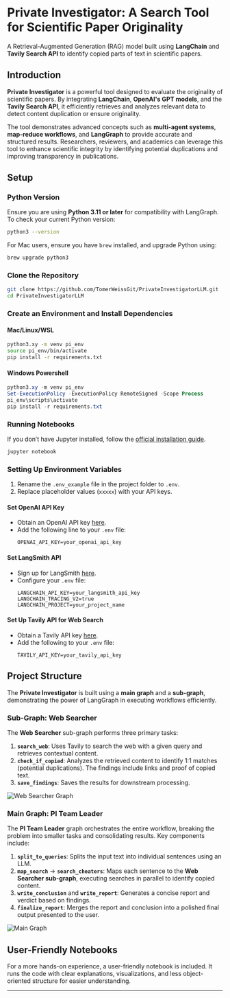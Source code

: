 # Private Investigator: A Search Tool for Scientific Paper Originality
A Retrieval-Augmented Generation (RAG) model built using **LangChain** and **Tavily Search API** to identify copied parts of text in scientific papers.

## Introduction
**Private Investigator** is a powerful tool designed to evaluate the originality of scientific papers. By integrating **LangChain**, **OpenAI's GPT models**, and the **Tavily Search API**, it efficiently retrieves and analyzes relevant data to detect content duplication or ensure originality.

The tool demonstrates advanced concepts such as **multi-agent systems**, **map-reduce workflows**, and **LangGraph** to provide accurate and structured results. Researchers, reviewers, and academics can leverage this tool to enhance scientific integrity by identifying potential duplications and improving transparency in publications.

## Setup

### Python Version
Ensure you are using **Python 3.11 or later** for compatibility with LangGraph. To check your current Python version:
```bash
python3 --version
```
For Mac users, ensure you have `brew` installed, and upgrade Python using:
```bash
brew upgrade python3
```

### Clone the Repository
```bash
git clone https://github.com/TomerWeissGit/PrivateInvestigatorLLM.git
cd PrivateInvestigatorLLM
```

### Create an Environment and Install Dependencies
#### Mac/Linux/WSL
```bash
python3.xy -m venv pi_env
source pi_env/bin/activate
pip install -r requirements.txt
```
#### Windows Powershell
```powershell
python3.xy -m venv pi_env
Set-ExecutionPolicy -ExecutionPolicy RemoteSigned -Scope Process
pi_env\scripts\activate
pip install -r requirements.txt
```

### Running Notebooks
If you don’t have Jupyter installed, follow the [official installation guide](https://jupyter.org/install).
```bash
jupyter notebook
```

### Setting Up Environment Variables
1. Rename the `.env_example` file in the project folder to `.env`.
2. Replace placeholder values (`xxxxx`) with your API keys.

#### Set OpenAI API Key
- Obtain an OpenAI API key [here](https://openai.com/index/openai-api/).
- Add the following line to your `.env` file:
  ```
  OPENAI_API_KEY=your_openai_api_key
  ```

#### Set LangSmith API
- Sign up for LangSmith [here](https://smith.langchain.com/).
- Configure your `.env` file:
  ```
  LANGCHAIN_API_KEY=your_langsmith_api_key
  LANGCHAIN_TRACING_V2=true
  LANGCHAIN_PROJECT=your_project_name
  ```

#### Set Up Tavily API for Web Search
- Obtain a Tavily API key [here](https://tavily.com/).
- Add the following to your `.env` file:
  ```
  TAVILY_API_KEY=your_tavily_api_key
  ```

## Project Structure
The **Private Investigator** is built using a **main graph** and a **sub-graph**, demonstrating the power of LangGraph in executing workflows efficiently.

### Sub-Graph: Web Searcher
The **Web Searcher** sub-graph performs three primary tasks:
1. **`search_web`**: Uses Tavily to search the web with a given query and retrieves contextual content.
2. **`check_if_copied`**: Analyzes the retrieved content to identify 1:1 matches (potential duplications). The findings include links and proof of copied text.
3. **`save_findings`**: Saves the results for downstream processing.

![Web Searcher Graph](https://github.com/user-attachments/assets/67b4bf75-6ce0-4839-abd9-6ab0f4cc3f43)

### Main Graph: PI Team Leader
The **PI Team Leader** graph orchestrates the entire workflow, breaking the problem into smaller tasks and consolidating results. Key components include:

1. **`split_to_queries`**: Splits the input text into individual sentences using an LLM.
2. **`map_search`** -> **`search_cheaters`**: Maps each sentence to the **Web Searcher sub-graph**, executing searches in parallel to identify copied content.
3. **`write_conclusion`** and **`write_report`**: Generates a concise report and verdict based on findings.
4. **`finalize_report`**: Merges the report and conclusion into a polished final output presented to the user.

![Main Graph](https://github.com/user-attachments/assets/3c33a86d-7b24-41ff-83d2-cc710ef1ccc5)

## User-Friendly Notebooks
For a more hands-on experience, a user-friendly notebook is included. It runs the code with clear explanations, visualizations, and less object-oriented structure for easier understanding.

---
